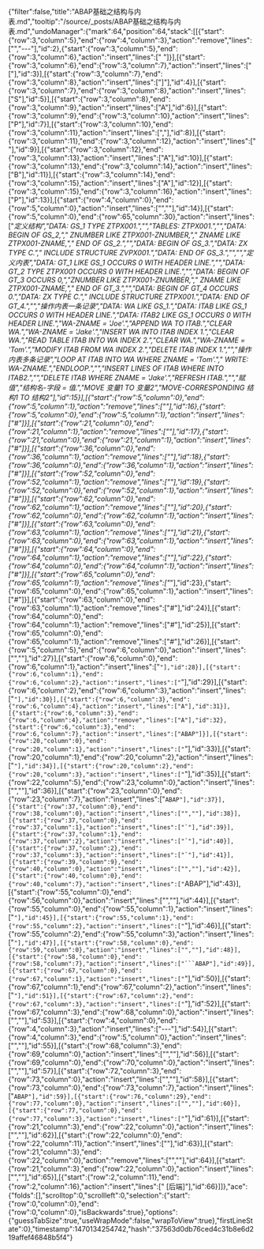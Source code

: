 {"filter":false,"title":"ABAP基础之结构与内表.md","tooltip":"/source/_posts/ABAP基础之结构与内表.md","undoManager":{"mark":64,"position":64,"stack":[[{"start":{"row":3,"column":5},"end":{"row":4,"column":3},"action":"remove","lines":["","---"],"id":2},{"start":{"row":3,"column":5},"end":{"row":3,"column":6},"action":"insert","lines":[" "]}],[{"start":{"row":3,"column":6},"end":{"row":3,"column":7},"action":"insert","lines":["["],"id":3}],[{"start":{"row":3,"column":7},"end":{"row":3,"column":8},"action":"insert","lines":["]"],"id":4}],[{"start":{"row":3,"column":7},"end":{"row":3,"column":8},"action":"insert","lines":["S"],"id":5}],[{"start":{"row":3,"column":8},"end":{"row":3,"column":9},"action":"insert","lines":["A"],"id":6}],[{"start":{"row":3,"column":9},"end":{"row":3,"column":10},"action":"insert","lines":["P"],"id":7}],[{"start":{"row":3,"column":10},"end":{"row":3,"column":11},"action":"insert","lines":[","],"id":8}],[{"start":{"row":3,"column":11},"end":{"row":3,"column":12},"action":"insert","lines":[" "],"id":9}],[{"start":{"row":3,"column":12},"end":{"row":3,"column":13},"action":"insert","lines":["A"],"id":10}],[{"start":{"row":3,"column":13},"end":{"row":3,"column":14},"action":"insert","lines":["B"],"id":11}],[{"start":{"row":3,"column":14},"end":{"row":3,"column":15},"action":"insert","lines":["A"],"id":12}],[{"start":{"row":3,"column":15},"end":{"row":3,"column":16},"action":"insert","lines":["P"],"id":13}],[{"start":{"row":4,"column":0},"end":{"row":5,"column":0},"action":"insert","lines":["",""],"id":14}],[{"start":{"row":5,"column":0},"end":{"row":65,"column":30},"action":"insert","lines":["*定义结构","DATA: GS_1 TYPE ZTPX001.","","TABLES: ZTPX001.","","DATA: BEGIN OF GS_2,","    ZNUMBER LIKE ZTPX001-ZNUMBER,","    ZNAME LIKE ZTPX001-ZNAME,","    END OF  GS_2.","","DATA: BEGIN OF GS_3.","DATA:   ZX TYPE C.","        INCLUDE STRUCTURE ZVPX001.","DATA: END OF GS_3.","","","*定义内表","DATA: GT_1 LIKE GS_1 OCCURS 0 WITH HEADER LINE.","","DATA: GT_2 TYPE ZTPX001 OCCURS 0 WITH HEADER LINE.","","DATA: BEGIN OF GT_3 OCCURS 0,","ZNUMBER LIKE ZTPX001-ZNUMBER,","    ZNAME LIKE ZTPX001-ZNAME,","    END OF GT_3.","","DATA: BEGIN OF GT_4 OCCURS 0.","DATA:   ZX TYPE C.","        INCLUDE STRUCTURE ZTPX001.","DATA: END OF GT_4.","","*操作内表一条记录","DATA: WA LIKE GS_1.","DATA: ITAB LIKE GS_1 OCCURS 0 WITH HEADER LINE.","DATA: ITAB2 LIKE GS_1 OCCURS 0 WITH HEADER LINE.","WA-ZNAME = 'Joe'.","APPEND WA TO ITAB.","CLEAR WA.","WA-ZNAME = 'Jake'.","INSERT WA INTO ITAB INDEX 1.","CLEAR WA.","READ TABLE ITAB INTO WA INDEX 2.","CLEAR WA.","WA-ZNAME = 'Tom'.","MODIFY ITAB FROM WA INDEX 2.","DELETE ITAB INDEX 1.","","*操作内表多条记录","LOOP AT ITAB INTO WA WHERE ZNAME = 'Tom'.","  WRITE: WA-ZNAME.","ENDLOOP.","","INSERT LINES OF ITAB WHERE INTO ITAB2.","","DELETE ITAB WHERE ZNAME = 'Jake'.","REFRESH ITAB.","","*赋值","*结构名-字段 = 值.","*MOVE 变量1 TO 变量2","*MOVE-CORRESPONDING 结构1 TO 结构2"],"id":15}],[{"start":{"row":5,"column":0},"end":{"row":5,"column":1},"action":"remove","lines":["*"],"id":16},{"start":{"row":5,"column":0},"end":{"row":5,"column":1},"action":"insert","lines":["#"]}],[{"start":{"row":21,"column":0},"end":{"row":21,"column":1},"action":"remove","lines":["*"],"id":17},{"start":{"row":21,"column":0},"end":{"row":21,"column":1},"action":"insert","lines":["#"]}],[{"start":{"row":36,"column":0},"end":{"row":36,"column":1},"action":"remove","lines":["*"],"id":18},{"start":{"row":36,"column":0},"end":{"row":36,"column":1},"action":"insert","lines":["#"]}],[{"start":{"row":52,"column":0},"end":{"row":52,"column":1},"action":"remove","lines":["*"],"id":19},{"start":{"row":52,"column":0},"end":{"row":52,"column":1},"action":"insert","lines":["#"]}],[{"start":{"row":62,"column":0},"end":{"row":62,"column":1},"action":"remove","lines":["*"],"id":20},{"start":{"row":62,"column":0},"end":{"row":62,"column":1},"action":"insert","lines":["#"]}],[{"start":{"row":63,"column":0},"end":{"row":63,"column":1},"action":"remove","lines":["*"],"id":21},{"start":{"row":63,"column":0},"end":{"row":63,"column":1},"action":"insert","lines":["#"]}],[{"start":{"row":64,"column":0},"end":{"row":64,"column":1},"action":"remove","lines":["*"],"id":22},{"start":{"row":64,"column":0},"end":{"row":64,"column":1},"action":"insert","lines":["#"]}],[{"start":{"row":65,"column":0},"end":{"row":65,"column":1},"action":"remove","lines":["*"],"id":23},{"start":{"row":65,"column":0},"end":{"row":65,"column":1},"action":"insert","lines":["#"]}],[{"start":{"row":63,"column":0},"end":{"row":63,"column":1},"action":"remove","lines":["#"],"id":24}],[{"start":{"row":64,"column":0},"end":{"row":64,"column":1},"action":"remove","lines":["#"],"id":25}],[{"start":{"row":65,"column":0},"end":{"row":65,"column":1},"action":"remove","lines":["#"],"id":26}],[{"start":{"row":5,"column":5},"end":{"row":6,"column":0},"action":"insert","lines":["",""],"id":27}],[{"start":{"row":6,"column":0},"end":{"row":6,"column":1},"action":"insert","lines":["`"],"id":28}],[{"start":{"row":6,"column":1},"end":{"row":6,"column":2},"action":"insert","lines":["`"],"id":29}],[{"start":{"row":6,"column":2},"end":{"row":6,"column":3},"action":"insert","lines":["`"],"id":30}],[{"start":{"row":6,"column":3},"end":{"row":6,"column":4},"action":"insert","lines":["A"],"id":31}],[{"start":{"row":6,"column":3},"end":{"row":6,"column":4},"action":"remove","lines":["A"],"id":32},{"start":{"row":6,"column":3},"end":{"row":6,"column":7},"action":"insert","lines":["ABAP"]}],[{"start":{"row":20,"column":0},"end":{"row":20,"column":1},"action":"insert","lines":["`"],"id":33}],[{"start":{"row":20,"column":1},"end":{"row":20,"column":2},"action":"insert","lines":["`"],"id":34}],[{"start":{"row":20,"column":2},"end":{"row":20,"column":3},"action":"insert","lines":["`"],"id":35}],[{"start":{"row":22,"column":5},"end":{"row":23,"column":0},"action":"insert","lines":["",""],"id":36}],[{"start":{"row":23,"column":0},"end":{"row":23,"column":7},"action":"insert","lines":["```ABAP"],"id":37}],[{"start":{"row":37,"column":0},"end":{"row":38,"column":0},"action":"insert","lines":["",""],"id":38}],[{"start":{"row":37,"column":0},"end":{"row":37,"column":1},"action":"insert","lines":["`"],"id":39}],[{"start":{"row":37,"column":1},"end":{"row":37,"column":2},"action":"insert","lines":["`"],"id":40}],[{"start":{"row":37,"column":2},"end":{"row":37,"column":3},"action":"insert","lines":["`"],"id":41}],[{"start":{"row":39,"column":9},"end":{"row":40,"column":0},"action":"insert","lines":["",""],"id":42}],[{"start":{"row":40,"column":0},"end":{"row":40,"column":7},"action":"insert","lines":["```ABAP"],"id":43}],[{"start":{"row":55,"column":0},"end":{"row":56,"column":0},"action":"insert","lines":["",""],"id":44}],[{"start":{"row":55,"column":0},"end":{"row":55,"column":1},"action":"insert","lines":["`"],"id":45}],[{"start":{"row":55,"column":1},"end":{"row":55,"column":2},"action":"insert","lines":["`"],"id":46}],[{"start":{"row":55,"column":2},"end":{"row":55,"column":3},"action":"insert","lines":["`"],"id":47}],[{"start":{"row":58,"column":0},"end":{"row":59,"column":0},"action":"insert","lines":["",""],"id":48}],[{"start":{"row":58,"column":0},"end":{"row":58,"column":7},"action":"insert","lines":["```ABAP"],"id":49}],[{"start":{"row":67,"column":0},"end":{"row":67,"column":1},"action":"insert","lines":["`"],"id":50}],[{"start":{"row":67,"column":1},"end":{"row":67,"column":2},"action":"insert","lines":["`"],"id":51}],[{"start":{"row":67,"column":2},"end":{"row":67,"column":3},"action":"insert","lines":["`"],"id":52}],[{"start":{"row":67,"column":3},"end":{"row":68,"column":0},"action":"insert","lines":["",""],"id":53}],[{"start":{"row":4,"column":0},"end":{"row":4,"column":3},"action":"insert","lines":["---"],"id":54}],[{"start":{"row":4,"column":3},"end":{"row":5,"column":0},"action":"insert","lines":["",""],"id":55}],[{"start":{"row":68,"column":3},"end":{"row":69,"column":0},"action":"insert","lines":["",""],"id":56}],[{"start":{"row":69,"column":0},"end":{"row":70,"column":0},"action":"insert","lines":["",""],"id":57}],[{"start":{"row":72,"column":3},"end":{"row":73,"column":0},"action":"insert","lines":["",""],"id":58}],[{"start":{"row":73,"column":0},"end":{"row":73,"column":7},"action":"insert","lines":["```ABAP"],"id":59}],[{"start":{"row":76,"column":29},"end":{"row":77,"column":0},"action":"insert","lines":["",""],"id":60}],[{"start":{"row":77,"column":0},"end":{"row":77,"column":3},"action":"insert","lines":["```"],"id":61}],[{"start":{"row":21,"column":3},"end":{"row":22,"column":0},"action":"insert","lines":["",""],"id":62}],[{"start":{"row":22,"column":0},"end":{"row":22,"column":11},"action":"insert","lines":["<!--more-->"],"id":63}],[{"start":{"row":21,"column":3},"end":{"row":22,"column":0},"action":"remove","lines":["",""],"id":64}],[{"start":{"row":21,"column":3},"end":{"row":22,"column":0},"action":"insert","lines":["",""],"id":65}],[{"start":{"row":2,"column":11},"end":{"row":2,"column":16},"action":"insert","lines":[" [后端]"],"id":66}]]},"ace":{"folds":[],"scrolltop":0,"scrollleft":0,"selection":{"start":{"row":0,"column":0},"end":{"row":0,"column":0},"isBackwards":true},"options":{"guessTabSize":true,"useWrapMode":false,"wrapToView":true},"firstLineState":0},"timestamp":1470134254742,"hash":"37563d0db76ced4c31b8e6d219affef46848b5f4"}